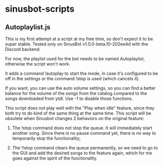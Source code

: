 # sinusbot-scripts
## Autoplaylist.js
This is my first attempt at a script at my free time, so don't expect it
to be super stable. Tested only on SinusBot v1.0.0-beta.10-202ee4d with
the Discord backend.

For now, the playlist used for the bot needs to be named Autoplaylist, otherwise the script won't work.

It adds a command !autoplay to start the mode, in case it's configured 
to be off in the settings or the command !stop is used (which cancels 
it). 

If you want, you can use the auto volume settings, so you can find a better
balance for the volume of the songs from the catalog compared to the songs
downloaded from ytdl. Use -1 to disable those functions.

This script does not play well with the "Play when idle" feature, since 
they both try to do kind of the same thing at the same time. This script 
will be obsolete when Sinusbot changes 2 behaviors on the original feature:

1) The !stop command does not stop the queue. It will immediately start 
another song. Since there is no pause command yet, there is no way to 
temporarily stop the functionality;

2) The !!stop command clears the queue permanently, so we need to go to 
the GUI and add the desired songs to the feature again, which for me 
goes against the spirit of the functionality. 
